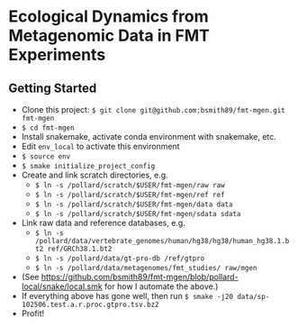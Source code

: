 # Ecological Dynamics from Metagenomic Data in FMT Experiments

## Getting Started

- Clone this project: `$ git clone git@github.com:bsmith89/fmt-mgen.git fmt-mgen`
- `$ cd fmt-mgen`
- Install snakemake, activate conda environment with snakemake, etc.
- Edit `env_local` to activate this environment
- `$ source env`
- `$ smake initialize_project_config`
- Create and link scratch directories, e.g.
    - `$ ln -s /pollard/scratch/$USER/fmt-mgen/raw raw`
    - `$ ln -s /pollard/scratch/$USER/fmt-mgen/ref ref`
    - `$ ln -s /pollard/scratch/$USER/fmt-mgen/data data`
    - `$ ln -s /pollard/scratch/$USER/fmt-mgen/sdata sdata`
- Link raw data and reference databases, e.g.
    - `$ ln -s /pollard/data/vertebrate_genomes/human/hg38/hg38/human_hg38.1.bt2 ref/GRCh38.1.bt2`
    - `$ ln -s /pollard/data/gt-pro-db /ref/gtpro`
    - `$ ln -s /pollard/data/metagenomes/fmt_studies/ raw/mgen`
- (See <https://github.com/bsmith89/fmt-mgen/blob/pollard-local/snake/local.smk> for how I automate the above.)
- If everything above has gone well, then run `$ smake -j20 data/sp-102506.test.a.r.proc.gtpro.tsv.bz2`
- Profit!

